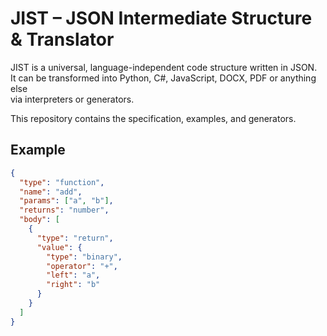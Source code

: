 # JIST – JSON Intermediate Structure & Translator

JIST is a universal, language-independent code structure written in JSON.  
It can be transformed into Python, C#, JavaScript, DOCX, PDF or anything else  
via interpreters or generators.

This repository contains the specification, examples, and generators.

## Example

```json
{
  "type": "function",
  "name": "add",
  "params": ["a", "b"],
  "returns": "number",
  "body": [
    {
      "type": "return",
      "value": {
        "type": "binary",
        "operator": "+",
        "left": "a",
        "right": "b"
      }
    }
  ]
}
